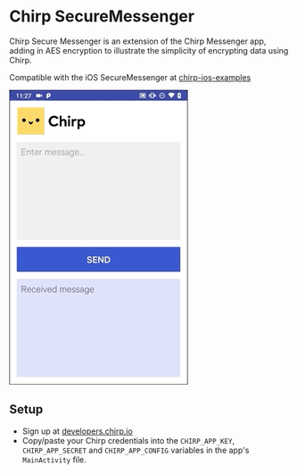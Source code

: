 # Chirp SecureMessenger

Chirp Secure Messenger is an extension of the Chirp Messenger app, adding in AES encryption
to illustrate the simplicity of encrypting data using Chirp.

Compatible with the iOS SecureMessenger at [chirp-ios-examples](https://github.com/chirp/chirp-ios-examples)

![DemoGIF](/Assets/Messenger.gif)

## Setup

- Sign up at [developers.chirp.io](https://developers.chirp.io)
- Copy/paste your Chirp credentials into the `CHIRP_APP_KEY`, `CHIRP_APP_SECRET` and `CHIRP_APP_CONFIG` variables in the app's `MainActivity` file.
